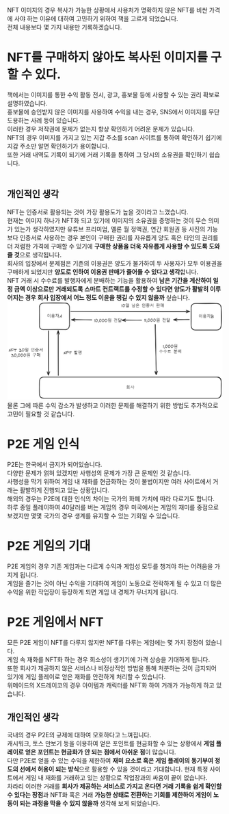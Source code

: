 NFT 이미지의 경우 복사가 가능한 상황에서 사용처가 명확하지 않은 NFT를 비싼 가격에 사야 하는 이유에 대하여 고민하기 위하여 책을 고르게 되었습니다.   
전체 내용보다 몇 가지 내용만 기록하겠습니다.   

# NFT를 구매하지 않아도 복사된 이미지를 구할 수 있다.

책에서는 이미지를 통한 수익 활동 전시, 광고, 홍보물 등에 사용할 수 있는 권리 확보로 설명하였습니다.   
홍보물에 승인받지 않은 이미지를 사용하여 수익을 내는 경우, SNS에서 이미지를 무단 도용하는 사례 등이 있습니다.   
이러한 경우 저작권에 문제가 없는지 항상 확인하기 어려운 문제가 있습니다.   
NFT의 경우 이미지를 가지고 있는 지갑 주소를 scan 사이트를 통하여 확인하기 쉽기에 지갑 주소만 알면 확인하기가 용이합니다.   
또한 거래 내역도 기록이 되기에 거래 기록을 통하여 그 당시의 소유권을 확인하기 쉽습니다.   
<br>
## 개인적인 생각
NFT는 인증서로 활용되는 것이 가장 활용도가 높을 것이라고 느꼈습니다.  
현재는 이미지 하나가 NFT화 되고 있기에 이미지의 소유권을 증명하는 것이 무슨 의미가 있는가 생각하였지만 유튜브 프리미엄, 멜론 월 정액권, 연간 회원권 등 사진의 기능보다 인증서로 사용하는 경우 본인이 구매한 권리를 자유롭게 양도 혹은 타인의 권리를 더 저렴한 가격에 구매할 수 있기에 **구매한 상품을 더욱 자유롭게 사용할 수 있도록 도와줄 것**으로 생각됩니다.   
회사의 입장에서 문제점은 기존의 이용권은 양도가 불가하여 두 사용자가 모두 이용권을 구매하게 되었지만 **양도로 인하여 이용권 판매가 줄어들 수 있다고 생각**합니다.   
NFT 거래 시 수수료를 발행자에게 분배하는 기능을 활용하여 **남은 기간을 계산하여 일정 금액 이상으로만 거래되도록 스마트 컨트랙트를 수정할 수 있다면 양도가 활발히 이루어지는 경우 회사 입장에서 어느 정도 이윤을 챙길 수 있지 않을까** 싶습니다.   
<img src="/assets/Pasted image 20240507170100.png">
물론 그에 따른 수익 감소가 발생하고 이러한 문제를 해결하기 위한 방법도 추가적으로 고민이 필요할 것 같습니다.   


# P2E 게임 인식
P2E는 한국에서 금지가 되어있습니다.   
다양한 문제가 얽혀 있겠지만 사행성의 문제가 가장 큰 문제인 것 같습니다.   
사행성을 막기 위하여 게임 내 재화를 현금화하는 것이 불법이지만 여러 사이트에서 거래는 활발하게 진행되고 있는 상황입니다.    
해외의 경우는 P2E에 대한 인식의 차이는 국가의 화폐 가치에 따라 다르기도 합니다.   
하루 종일 플레이하여 40달러를 버는 게임의 경우 미국에서는 게임의 재미를 중점으로 보겠지만 몇몇 국가의 경우 생계를 유지할 수 있는 기회일 수 있습니다.   

# P2E 게임의 기대
P2E 게임의 경우 기존 게임과는 다르게 수익과 게임성 모두를 챙겨야 하는 어려움을 가지게 됩니다.   
게임을 즐기는 것이 아닌 수익을 기대하여 게임이 노동으로 전락하게 될 수 있고 더 많은 수익을 위한 작업장이 등장하게 되면 게임 내 경제가 무너지게 됩니다.   

# P2E 게임에서 NFT
모든 P2E 게임이 NFT를 다루지 않지만 NFT를 다루는 게임에는 몇 가지 장점이 있습니다.   
게임 속 재화를 NFT화 하는 경우 희소성이 생기기에 가격 상승을 기대하게 됩니다.   
또한 회사가 제공하지 않은 서비스나 비정상적인 방법을 통해 처분하는 것이 금지되어 있기에 게임 플레이로 얻은 재화를 안전하게 처리할 수 있습니다.   
위메이드의 X드레이코의 경우 아이템과 캐릭터를 NFT화 하여 거래가 가능하게 하고 있습니다.   

## 개인적인 생각
국내의 경우 P2E의 규제에 대하여 모호하다고 느껴집니다.   
캐시워크, 토스 만보기 등을 이용하여 얻은 포인트를 현금화할 수 있는 상황에서 **게임 플레이로 얻은 포인트는 현금화가 안 되는 점에서 아쉬운 점**이 많습니다.   
다만 P2E로 얻을 수 있는 수익을 제한하여 **재미 요소로 혹은 게임 플레이의 동기부여 정도의 선에서 허용이 되는 방식**으로 활용할 수 있을 것이라고 기대합니다.
현재 특정 사이트에서 게임 내 재화를 거래하고 있는 상황으로 작업장과의 싸움이 끝이 없습니다.   
차라리 이러한 거래를 **회사가 제공하는 서비스로 가지고 온다면 거래 기록을 쉽게 확인할 수 있다는 장점**과 NFT화 혹은 거래 **가능한 상태로 전환하는 기회를 제한하여 게임이 노동이 되는 과정을 막을 수 있지 않을까** 생각해 보게 되었습니다.
